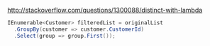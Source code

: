 http://stackoverflow.com/questions/1300088/distinct-with-lambda

```csharp
IEnumerable<Customer> filteredList = originalList
  .GroupBy(customer => customer.CustomerId)
  .Select(group => group.First());
```
